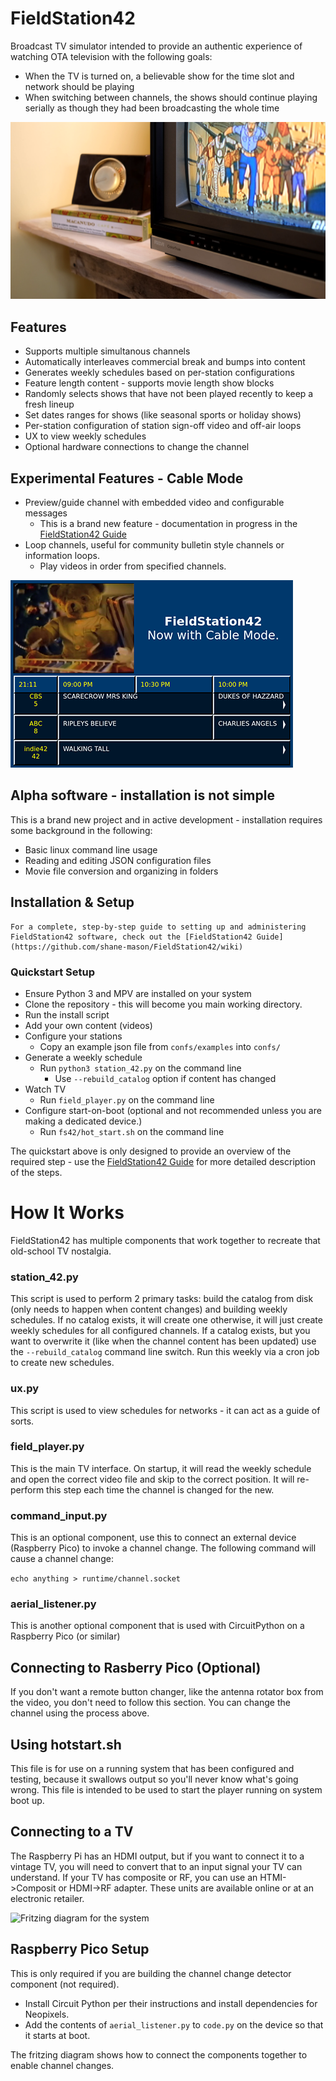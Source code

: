 # FieldStation42
Broadcast TV simulator intended to provide an authentic experience of watching OTA television with the following goals:

* When the TV is turned on, a believable show for the time slot and network should be playing
* When switching between channels, the shows should continue playing serially as though they had been broadcasting the whole time

![An older TV with an antenna rotator box in the background](docs/retro-tv.png?raw=true)

## Features
* Supports multiple simultanous channels
* Automatically interleaves commercial break and bumps into content
* Generates weekly schedules based on per-station configurations
* Feature length content - supports movie length show blocks
* Randomly selects shows that have not been played recently to keep a fresh lineup
* Set dates ranges for shows (like seasonal sports or holiday shows)
* Per-station configuration of station sign-off video and off-air loops
* UX to view weekly schedules
* Optional hardware connections to change the channel

## Experimental Features - Cable Mode
* Preview/guide channel with embedded video and configurable messages
    * This is a brand new feature - documentation in progress in the [FieldStation42 Guide](https://github.com/shane-mason/FieldStation42/wiki)
* Loop channels, useful for community bulletin style channels or information loops.
    * Play videos in order from specified channels.

![A screenshot of a guide channel simulation](docs/guide.png?raw=true)

## Alpha software - installation is not simple
This is a brand new project and in active development - installation requires some background in the following:

* Basic linux command line usage
* Reading and editing JSON configuration files
* Movie file conversion and organizing in folders

## Installation & Setup

    For a complete, step-by-step guide to setting up and administering FieldStation42 software, check out the [FieldStation42 Guide](https://github.com/shane-mason/FieldStation42/wiki)

### Quickstart Setup

* Ensure Python 3 and MPV are installed on your system
* Clone the repository - this will become you main working directory.
* Run the install script
* Add your own content (videos)
* Configure your stations
    * Copy an example json file from `confs/examples` into `confs/`
* Generate a weekly schedule
    * Run `python3 station_42.py` on the command line
        * Use `--rebuild_catalog` option if content has changed
* Watch TV
    * Run `field_player.py` on the command line
* Configure start-on-boot (optional and not recommended unless you are making a dedicated device.)
    * Run `fs42/hot_start.sh` on the command line

The quickstart above is only designed to provide an overview of the required step - use the [FieldStation42 Guide](https://github.com/shane-mason/FieldStation42/wiki) for more detailed description of the steps.

# How It Works
FieldStation42 has multiple components that work together to recreate that old-school TV nostalgia.

### station_42.py
This script is used to perform 2 primary tasks: build the catalog from disk (only needs to happen when content changes) and building weekly schedules. If no catalog exists, it will create one otherwise, it will just create weekly schedules for all configured channels. If a catalog exists, but you want to overwrite it (like when the channel content has been updated) use the `--rebuild_catalog` command line switch. Run this weekly via a cron job to create new schedules.

### ux.py
This script is used to view schedules for networks - it can act as a guide of sorts.

### field_player.py
This is the main TV interface. On startup, it will read the weekly schedule and open the correct video file and skip to the correct position. It will re-perform this step each time the channel is changed for the new.

### command_input.py
This is an optional component, use this to connect an external device (Raspberry Pico) to invoke a channel change. The following command will cause a channel change:

`echo anything > runtime/channel.socket`

### aerial_listener.py
This is another optional component that is used with CircuitPython on a Raspberry Pico (or similar)


## Connecting to Rasberry Pico (Optional)
If you don't want a remote button changer, like the antenna rotator box from the video, you don't need to follow this section. You can change the channel using the process above.

## Using hotstart.sh
This file is for use on a running system that has been configured and testing, because it swallows output so you'll never know what's going wrong. This file is intended to be used to start the player running on system boot up.

## Connecting to a TV
The Raspberry Pi has an HDMI output, but if you want to connect it to a vintage TV, you will need to convert that to an input signal your TV can understand. If your TV has composite or RF, you can use an HTMI->Composit or HDMI->RF adapter. These units are available online or at an electronic retailer.

![Fritzing diagram for the system](docs/retro-tv-setup_bb.png?raw=true "Fritzing Diagram")

## Raspberry Pico Setup

This is only required if you are building the channel change detector component (not required).

* Install Circuit Python per their instructions and install dependencies for Neopixels.
* Add the contents of `aerial_listener.py` to `code.py` on the device so that it starts at boot.

The fritzing diagram shows how to connect the components together to enable channel changes.


